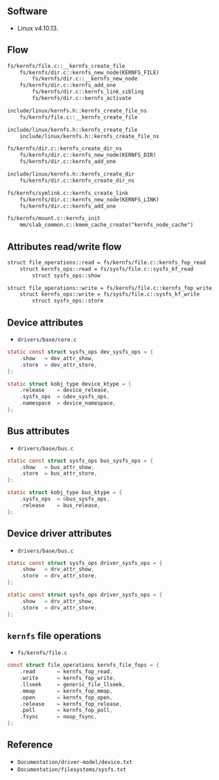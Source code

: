 ## Software

- Linux v4.10.13.

## Flow

```txt
fs/kernfs/file.c::__kernfs_create_file
    fs/kernfs/dir.c::kernfs_new_node(KERNFS_FILE)
        fs/kernfs/dir.c::__kernfs_new_node
    fs/kernfs/dir.c::kernfs_add_one
        fs/kernfs/dir.c::kernfs_link_sibling
        fs/kernfs/dir.c::kernfs_activate

include/linux/kernfs.h::kernfs_create_file_ns
    fs/kernfs/file.c::__kernfs_create_file

include/linux/kernfs.h::kernfs_create_file
    include/linux/kernfs.h::kernfs_create_file_ns

fs/kernfs/dir.c::kernfs_create_dir_ns
    fs/kernfs/dir.c::kernfs_new_node(KERNFS_DIR)
    fs/kernfs/dir.c::kernfs_add_one

include/linux/kernfs.h::kernfs_create_dir
    fs/kernfs/dir.c::kernfs_create_dir_ns

fs/kernfs/symlink.c::kernfs_create_link
    fs/kernfs/dir.c::kernfs_new_node(KERNFS_LINK)
    fs/kernfs/dir.c::kernfs_add_one

fs/kernfs/mount.c::kernfs_init
    mm/slab_common.c::kmem_cache_create("kernfs_node_cache")
```

## Attributes read/write flow

```txt
struct file_operations::read = fs/kernfs/file.c::kernfs_fop_read
    struct kernfs_ops::read = fs/sysfs/file.c::sysfs_kf_read
        struct sysfs_ops::show

struct file_operations::write = fs/kernfs/file.c::kernfs_fop_write
    struct kernfs_ops::write = fs/sysfs/file.c::sysfs_kf_write
        struct sysfs_ops::store
```

## Device attributes

- `drivers/base/core.c`

```c
static const struct sysfs_ops dev_sysfs_ops = {
    .show   = dev_attr_show,
    .store  = dev_attr_store,
};

static struct kobj_type device_ktype = {
    .release    = device_release,
    .sysfs_ops  = &dev_sysfs_ops,
    .namespace  = device_namespace,
};
```

## Bus attributes

- `drivers/base/bus.c`

```c
static const struct sysfs_ops bus_sysfs_ops = {
    .show   = bus_attr_show,
    .store  = bus_attr_store,
};

static struct kobj_type bus_ktype = {
    .sysfs_ops  = &bus_sysfs_ops,
    .release    = bus_release,
};
```

## Device driver attributes

- `drivers/base/bus.c`

```c
static const struct sysfs_ops driver_sysfs_ops = {
    .show   = drv_attr_show,
    .store  = drv_attr_store,
};

static const struct sysfs_ops driver_sysfs_ops = {
    .show   = drv_attr_show,
    .store  = drv_attr_store,
};
```

## `kernfs` file operations

- `fs/kernfs/file.c`

```c
const struct file_operations kernfs_file_fops = {
    .read       = kernfs_fop_read,
    .write      = kernfs_fop_write,
    .llseek     = generic_file_llseek,
    .mmap       = kernfs_fop_mmap,
    .open       = kernfs_fop_open,
    .release    = kernfs_fop_release,
    .poll       = kernfs_fop_poll,
    .fsync      = noop_fsync,
};
```

## Reference

- `Documentation/driver-model/device.txt`
- `Documentation/filesystems/sysfs.txt`
